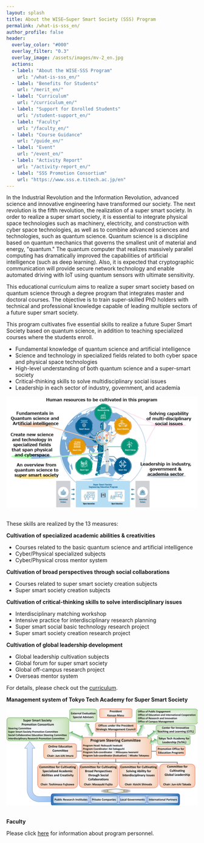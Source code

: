 ```yaml
---
layout: splash
title: About the WISE–Super Smart Society (SSS) Program
permalink: /what-is-sss_en/
author_profile: false
header:
  overlay_color: "#000"
  overlay_filter: "0.3"
  overlay_image: /assets/images/mv-2_en.jpg
  actions:
  - label: "About the WISE-SSS Program"
    url: "/what-is-sss_en/"
  - label: "Benefits for Students"
    url: "/merit_en/"
  - label: "Curriculum"
    url: "/curriculum_en/"
  - label: "Support for Enrolled Students"
    url: "/student-support_en/"
  - label: "Faculty"
    url: "/faculty_en/"
  - label: "Course Guidance"
    url: "/guide_en/"
  - label: "Event"
    url: "/event_en/"
  - label: "Activity Report"
    url: "/activity-report_en/"
  - label: "SSS Promotion Consortium"
    url: "https://www.sss.e.titech.ac.jp/en"
---
```


In the Industrial Revolution and the Information Revolution, advanced science and innovative engineering have transformed our society. The next revolution is the fifth revolution, the realization of a super smart society. In order to realize a super smart society, it is essential to integrate physical space technologies such as machinery, electricity, and construction with cyber space technologies, as well as to combine advanced sciences and technologies, such as quantum science. Quantum science is a discipline based on quantum mechanics that governs the smallest unit of material and energy, "quantum." The quantum computer that realizes massively parallel computing has dramatically improved the capabilities of artificial intelligence (such as deep learning). Also, it is expected that cryptographic communication will provide secure network technology and enable automated driving with IoT using quantum sensors with ultimate sensitivity.

This educational curriculum aims to realize a super smart society based on quantum science through a degree program that integrates master and doctoral courses. The objective is to train super-skilled PhD holders with technical and professional knowledge capable of leading multiple sectors of a future super smart society.

This program cultivates five essential skills to realize a future Super Smart Society based on quantum science, in addition to teaching specialized courses where the students enroll.

* Fundamental knowledge of quantum science and artificial intelligence
* Science and technology in specialized fields related to both cyber space and physical space technologies
* High-level understanding of both quantum science and a super-smart society
* Critical-thinking skills to solve multidisciplinary social issues
* Leadership in each sector of industry, government, and academia

<div style="text-align:center"><img src="/assets/images/5o-en.png" /></div>

<br>

These skills are realized by the 13 measures:

**Cultivation of specialized academic abilities & creativities**

* Courses related to the basic quantum science and artificial intelligence
* Cyber/Physical specialized subjects
* Cyber/Physical cross mentor system

**Cultivation of broad perspectives through social collaborations**

* Courses related to super smart society creation subjects
* Super smart society creation subjects

**Cultivation of critical-thinking skills to solve interdisciplinary issues**

* Interdisciplinary matching workshop
* Intensive practice for interdisciplinary research planning
* Super smart social basic technology research project
* Super smart society creation research project

**Cultivation of global leadership development**

* Global leadership cultivation subjects
* Global forum for super smart society
* Global off-campus research project
* Overseas mentor system

For details, please check out the [curriculum](/curriculum_en/).

**Management system of Tokyo Tech Academy for Super Smart Society**

<div style="text-align:center"><img src="/assets/images/org_en.png" /></div><br>

**Faculty**

Please click [here](/faculty_en/) for information about program personnel.
